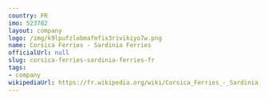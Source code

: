 ```yaml
---
country: FR
imo: 523782
layout: company
logo: /img/k9lpufzlobmafmfix3rivikiyo7w.png
name: Corsica Ferries - Sardinia Ferries
officialUrl: null
slug: corsica-ferries-sardinia-ferries-fr
tags:
- company
wikipediaUrl: https://fr.wikipedia.org/wiki/Corsica_Ferries_-_Sardinia_Ferries
---
```

